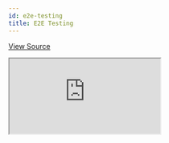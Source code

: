 ```yaml
---
id: e2e-testing
title: E2E Testing
---
```


[View Source](https://github.com/refinedev/refine/tree/master/examples/e2e)

<iframe src="https://codesandbox.io/embed/refine-e2e-testing-gfhy6?autoresize=1&fontsize=14&theme=dark&view=preview"
    style={{width: "100%", height:"80vh", border: "0px", borderRadius: "8px", overflow:"hidden"}}
    title="refine-e2e-testing"
    allow="accelerometer; ambient-light-sensor; camera; encrypted-media; geolocation; gyroscope; hid; microphone; midi; payment; usb; vr; xr-spatial-tracking"
    sandbox="allow-forms allow-modals allow-popups allow-presentation allow-same-origin allow-scripts"
></iframe>
